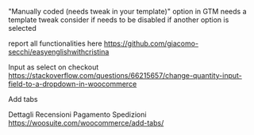   "Manually coded (needs tweak in your template)" option in GTM needs a template tweak
consider if needs to be disabled if another option is selected

report all functionalities here https://github.com/giacomo-secchi/easyenglishwithcristina

Input as select on checkout https://stackoverflow.com/questions/66215657/change-quantity-input-field-to-a-dropdown-in-woocommerce



Add tabs

Dettagli
Recensioni
Pagamento
Spedizioni
https://woosuite.com/woocommerce/add-tabs/

